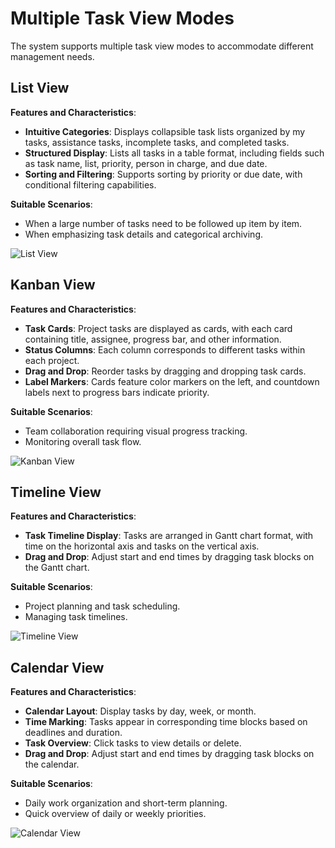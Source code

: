 # Multiple Task View Modes

The system supports multiple task view modes to accommodate different management needs.

## List View
**Features and Characteristics**:
- **Intuitive Categories**: Displays collapsible task lists organized by my tasks, assistance tasks, incomplete tasks, and completed tasks.
- **Structured Display**: Lists all tasks in a table format, including fields such as task name, list, priority, person in charge, and due date.
- **Sorting and Filtering**: Supports sorting by priority or due date, with conditional filtering capabilities.

**Suitable Scenarios**:
- When a large number of tasks need to be followed up item by item.
- When emphasizing task details and categorical archiving.

![List View](/images/en/en_pro_task_view_pic_1.png)

## Kanban View
**Features and Characteristics**:
- **Task Cards**: Project tasks are displayed as cards, with each card containing title, assignee, progress bar, and other information.
- **Status Columns**: Each column corresponds to different tasks within each project.
- **Drag and Drop**: Reorder tasks by dragging and dropping task cards.
- **Label Markers**: Cards feature color markers on the left, and countdown labels next to progress bars indicate priority.

**Suitable Scenarios**:
- Team collaboration requiring visual progress tracking.
- Monitoring overall task flow.

![Kanban View](/images/en/en_pro_task_view_pic_0.png)

## Timeline View
**Features and Characteristics**:
- **Task Timeline Display**: Tasks are arranged in Gantt chart format, with time on the horizontal axis and tasks on the vertical axis.
- **Drag and Drop**: Adjust start and end times by dragging task blocks on the Gantt chart.

**Suitable Scenarios**:
- Project planning and task scheduling.
- Managing task timelines.

![Timeline View](/images/en/en_pro_task_view_pic_2.png)

## Calendar View
**Features and Characteristics**:
- **Calendar Layout**: Display tasks by day, week, or month.
- **Time Marking**: Tasks appear in corresponding time blocks based on deadlines and duration.
- **Task Overview**: Click tasks to view details or delete.
- **Drag and Drop**: Adjust start and end times by dragging task blocks on the calendar.

**Suitable Scenarios**:
- Daily work organization and short-term planning.
- Quick overview of daily or weekly priorities.

![Calendar View](/images/en/en_pro_task_view_pic_3.png)